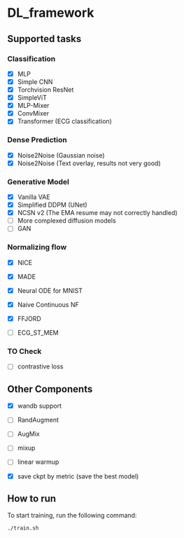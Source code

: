 # DL_framework

## Supported tasks
### Classification
- [x] MLP
- [x] Simple CNN
- [x] Torchvision ResNet
- [x] SimpleViT
- [x] MLP-Mixer
- [x] ConvMixer
- [x] Transformer (ECG classification)

### Dense Prediction
- [x] Noise2Noise (Gaussian noise)
- [x] Noise2Noise (Text overlay, results not very good)

### Generative Model
- [x] Vanilla VAE
- [x] Simplified DDPM (UNet)
- [x] NCSN v2 (The EMA resume may not correctly handled)
- [ ] More complexed diffusion models
- [ ] GAN

### Normalizing flow
- [x] NICE
- [x] MADE
- [x] Neural ODE for MNIST
- [x] Naive Continuous NF
- [x] FFJORD

- [ ] ECG_ST_MEM


### TO Check
- [ ] contrastive loss


## Other Components
- [x] wandb support
- [ ] RandAugment
- [ ] AugMix
- [ ] mixup
- [ ] linear warmup
- [x] save ckpt by metric (save the best model)


## How to run
To start training, run the following command:

```shell
./train.sh
```

